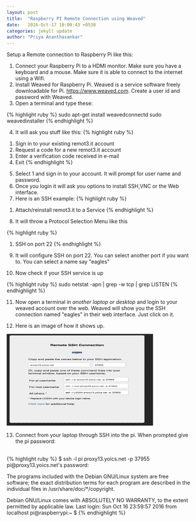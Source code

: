 ```yaml
---
layout: post
title:  "Raspberry PI Remote Connection using Weaved"
date:   2016-Oct-17 10:00:43 +0530
categories: jekyll update
author: "Priya Ananthasankar"
---
```

Setup a Remote connection to Raspberry Pi like this:

1. Connect your Raspberry Pi to a HDMI monitor. Make sure you have a keyboard and a mouse. Make sure it is able to connect to the internet using a Wifi.
2. Install Weaved for Raspberry Pi. Weaved is a service software freely downloadable for Pi. https://www.weaved.com. Create a user id and password with Weaved.
3. Open a terminal and type these:

{% highlight ruby %}
sudo apt-get install weavedconnectd
sudo weavedinstaller
{% endhighlight %}

4. It will ask you stuff like this:
{% highlight ruby %}
1) Sign in to your existing remot3.it account
2) Request a code for a new remot3.it account
3) Enter a verification code received in e-mail
4) Exit
{% endhighlight %}

5. Select 1 and sign in to your account. It will prompt for user name and password.
6. Once you login it will ask you options to install SSH,VNC or the Web interface.
7. Here is an SSH example:
{% highlight ruby %}
1) Attach/reinstall remot3.it to a Service
{% endhighlight %}

8. It will throw a Protocol Selection Menu like this

{% highlight ruby %}
1) SSH on port 22
{% endhighlight %}

9. It will configure SSH on port 22. You can select another port if you want to. You can select a name say "eagles"

10. Now check if your SSH service is up

{% highlight ruby %}
sudo netstat -apn | grep -w tcp | grep LISTEN
{% endhighlight %}

11. Now open a terminal in *another laptop or desktop* and login to your weaved account over the web. Weaved will show you the SSH connection named "eagles" in their web interface. Just click on it.

12. Here is an image of how it shows up. 
<div>
<img display="block" margin="auto" src="/assets/eagles.jpg" height="250" width="400">
</div>

13. Connect from your laptop through SSH into the pi. When prompted give the pi password:
<br>
{% highlight ruby %}
$ ssh -l pi proxy13.yoics.net -p 37955
pi@proxy13.yoics.net's password: 

The programs included with the Debian GNU/Linux system are free software;
the exact distribution terms for each program are described in the
individual files in /usr/share/doc/*/copyright.

Debian GNU/Linux comes with ABSOLUTELY NO WARRANTY, to the extent
permitted by applicable law.
Last login: Sun Oct 16 23:59:57 2016 from localhost
pi@raspberrypi:~ $ 
{% endhighlight %}



